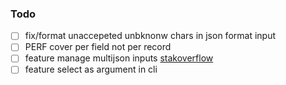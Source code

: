 ### Todo

- [ ] fix/format unaccepeted unbknonw chars in json format input
- [ ] PERF      cover per field not per record
- [ ] feature   manage multijson inputs [stakoverflow](https://stackoverflow.com/questions/27907633/how-to-extract-multiple-json-objects-from-one-file)
- [ ] feature   select as argument in cli